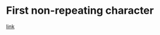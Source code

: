 # First non-repeating character
[link](https://www.codewars.com/kata/52bc74d4ac05d0945d00054e/train/go)
